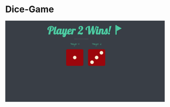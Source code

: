 
# Dice-Game 


<img src="https://github.com/chiragujjwal/DiceGame/blob/main/screenshot/Capture.PNG">
